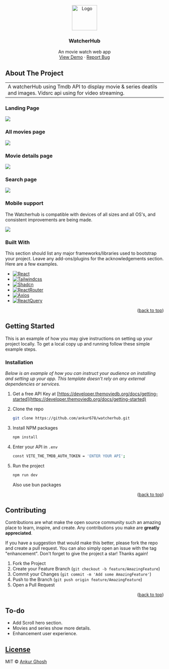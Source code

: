  <br />
<br /> 
<br />
<div align="center">
  <a href="https://github.com/ankur678/watcherhub">
    <img src="https://github.com/ankur678/watcherhub/blob/dev/public/watcherhub_logo.svg" alt="Logo" width="80" height="80">
  </a>

  <h3 align="center">WatcherHub</h3>

  <p align="center">
    An movie watch web app
    <br />
    <a href="https://watcherhub.netlify.app/">View Demo</a>
    ·
    <a href="https://github.com/ankur678/watcherhub/issues/new">Report Bug</a>
    <!-- <a href="https://github.com/othneildrew/Best-README-Template/issues/new?labels=enhancement&template=feature-request---.md">Request Feature</a> -->
  </p>
</div>

## About The Project

<table>
<tr>
<td>
  A watcherHub using Tmdb API to display movie & series deatils and images. Vidsrc api using for video streaming.
</td>
</tr>
</table>

### Landing Page

![](https://res.cloudinary.com/dx9lhxxaa/image/upload/v1712664704/projects_assets/watcherhub/watcherhub_home_qzipma.png)

### All movies page

![](https://res.cloudinary.com/dx9lhxxaa/image/upload/v1712664705/projects_assets/watcherhub/watcherhub_all_movies_bxjzgd.png)

### Movie details page

![](https://res.cloudinary.com/dx9lhxxaa/image/upload/v1712665144/projects_assets/watcherhub/watcherhub_movie_details_tgkdbs.png)

### Search page

![](https://res.cloudinary.com/dx9lhxxaa/image/upload/v1712664706/projects_assets/watcherhub/watcherhub_search_qdvd8r.png)

### Mobile support

The Watcherhub is compatible with devices of all sizes and all OS's, and consistent improvements are being made.

![](https://res.cloudinary.com/dx9lhxxaa/image/upload/v1712669866/projects_assets/watcherhub/Desktop_-_7_k76g91.png)

### Built With

This section should list any major frameworks/libraries used to bootstrap your project. Leave any add-ons/plugins for the acknowledgements section. Here are a few examples.

- [![React][React.js]][React-url]
- [![Tailwindcss][Tailwindcss.com]][Tailwindcss-url]
- [![Shadcn][Shadcn.com]][Shadcn-url]
- [![ReactRouter][ReactRouter.com]][ReactRouter-url]
- [![Axios][Axios.com]][Axios-url]
- [![ReactQuery][ReactQuery.com]][ReactQuery-url]

<p align="right">(<a href="#readme-top">back to top</a>)</p>

## Getting Started

This is an example of how you may give instructions on setting up your project locally.
To get a local copy up and running follow these simple example steps.

<!-- ### Prerequisites -->

### Installation

_Below is an example of how you can instruct your audience on installing and setting up your app. This template doesn't rely on any external dependencies or services._

1. Get a free API Key at [https://developer.themoviedb.org/docs/getting-started](https://developer.themoviedb.org/docs/getting-started)

2. Clone the repo
   ```sh
   git clone https://github.com/ankur678/watcherhub.git
   ```
3. Install NPM packages
   ```sh
   npm install
   ```
4. Enter your API in `.env`
   ```sh
   const VITE_THE_TMDB_AUTH_TOKEN = 'ENTER YOUR API';
   ```
5. Run the project
   ```sh
   npm run dev
   ```
   Also use bun packages

<p align="right">(<a href="#readme-top">back to top</a>)</p>

## Contributing

Contributions are what make the open source community such an amazing place to learn, inspire, and create. Any contributions you make are **greatly appreciated**.

If you have a suggestion that would make this better, please fork the repo and create a pull request. You can also simply open an issue with the tag "enhancement".
Don't forget to give the project a star! Thanks again!

1. Fork the Project
2. Create your Feature Branch (`git checkout -b feature/AmazingFeature`)
3. Commit your Changes (`git commit -m 'Add some AmazingFeature'`)
4. Push to the Branch (`git push origin feature/AmazingFeature`)
5. Open a Pull Request

<p align="right">(<a href="#readme-top">back to top</a>)</p>

## To-do

- Add Scroll hero section.
- Movies and series show more details.
- Enhancement user experience.

## [License](https://github.com/iharsh234/WebApp/blob/master/LICENSE.md)

MIT © [Ankur Ghosh ](https://github.com/ankur678)

[React.js]: https://img.shields.io/badge/React-20232A?style=for-the-badge&logo=react&logoColor=61DAFB
[React-url]: https://reactjs.org/
[Tailwindcss.com]: https://img.shields.io/badge/Tailwind_CSS-38B2AC?style=for-the-badge&logo=tailwind-css&logoColor=white
[Tailwindcss-url]: https://tailwindcss.com/
[Shadcn.com]: https://img.shields.io/badge/shadcn%2Fui-000000?style=for-the-badge&logo=shadcnui&logoColor=white
[Shadcn-url]: https://ui.shadcn.com/
[Axios.com]: https://img.shields.io/badge/axios-671ddf?&style=for-the-badge&logo=axios&logoColor=white
[Axios-url]: https://axios-http.com/
[ReactRouter.com]: https://img.shields.io/badge/React_Router-CA4245?style=for-the-badge&logo=react-router&logoColor=white
[ReactRouter-url]: https://reactrouter.com/en/main
[ReactQuery.com]: https://img.shields.io/badge/React_Query-FF4154?style=for-the-badge&logo=ReactQuery&logoColor=white
[ReactQuery-url]: https://tanstack.com/
